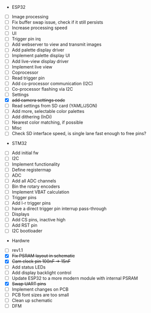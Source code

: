 - ESP32
 - [ ] Image processing
  - [ ] Fix buffer swap issue, check if it still persists
  - [ ] Increase processing speed
 - [ ] UI
  - [ ] Trigger pin irq
  - [ ] Add webserver to view and transmit images
  - [ ] Add palette display driver
  - [ ] Implement palette display UI
  - [ ] Add live-view display driver
  - [ ] Implement live view
 - [ ] Coprocessor
  - [ ] Read trigger pin
  - [ ] Add co-processor communication (I2C)
  - [ ] Co-processor flashing via I2C
 - [ ] Settings
  - [x] ~~add camera settings code~~
  - [ ] Read settings from SD card (YAML/JSON)
  - [ ] Add more, selectable color palettes
  - [ ] Add dithering (InDi)
  - [ ] Nearest color matching, if possible
 - [ ] Misc
  - [ ] Check SD interface speed, is single lane fast enough to free pins?
- STM32
 - [ ] Add initial fw
 - [ ] I2C
  - [ ] Implement functionality
  - [ ] Define registermap
 - [ ] ADC
  - [ ] Add all ADC channels
  - [ ] Bin the rotary encoders
  - [ ] Implement VBAT calculation
 - [ ] Trigger pins
  - [ ] Add l-r trigger pins
  - [ ] have a direct trigger pin interrup pass-through
 - [ ] Displays
  - [ ] Add CS pins, inactive high
  - [ ] Add RST pin
 - [ ] I2C bootloader
- Hardwre
 - [ ] rev1.1
  - [x] ~~Fix PSRAM layout in schematic~~
  - [x] ~~Cam clock pin 100nF → 15nF~~
  - [ ] Add status LEDs
  - [ ] Add display backlight control
  - [ ] Update ESP32 to a more modern module with internal PSRAM
  - [x] ~~Swap UART pins~~
  - [ ] Implement changes on PCB
  - [ ] PCB font sizes are too small
 - [ ] Clean up schematic
 - [ ] DFM